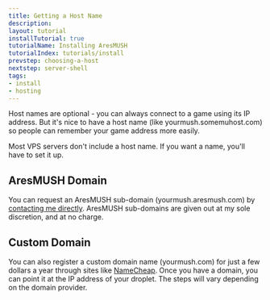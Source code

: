 ```yaml
---
title: Getting a Host Name
description: 
layout: tutorial
installTutorial: true
tutorialName: Installing AresMUSH
tutorialIndex: tutorials/install
prevstep: choosing-a-host
nextstep: server-shell
tags:
- install
- hosting
---
```


Host names are optional - you can always connect to a game using its IP address.  But it's nice to have a host name (like yourmush.somemuhost.com) so people can remember your game address more easily.

Most VPS servers don't include a host name. If you want a name, you'll have to set it up.

## AresMUSH Domain

You can request an AresMUSH sub-domain (yourmush.aresmush.com) by [contacting me directly](/feedback.html).  AresMUSH sub-domains are given out at my sole discretion, and at no charge.

## Custom Domain

You can also register a custom domain name (yourmush.com) for just a few dollars a year through sites like [NameCheap](https://www.namecheap.com/).  Once you have a domain, you can point it at the IP address of your droplet.  The steps will vary depending on the domain provider.